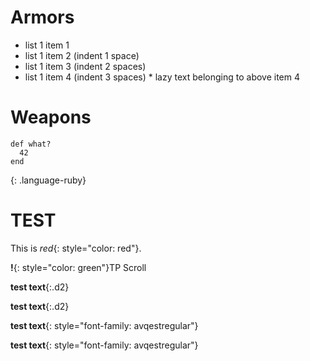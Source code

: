 # Armors
* list 1 item 1
 * list 1 item 2 (indent 1 space)
  * list 1 item 3 (indent 2 spaces)
   * list 1 item 4  (indent 3 spaces)
    * lazy text belonging to above item 4

# Weapons
~~~
def what?
  42
end
~~~
{: .language-ruby}

# TEST

This is *red*{: style="color: red"}.

**!**{: style="color: green"}TP Scroll

**test text**{:.d2}

**test text**{:.d2}


**test text**{: style="font-family: avqestregular"}

**test text**{: style="font-family: avqestregular"}